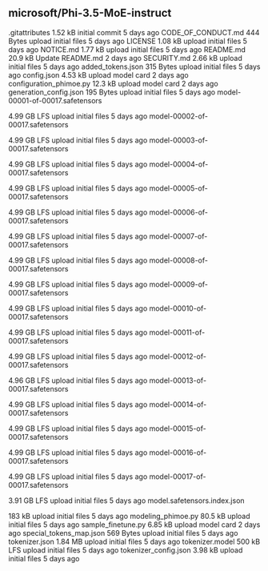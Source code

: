 ## microsoft/Phi-3.5-MoE-instruct

.gitattributes
1.52 kB
initial commit
5 days ago
CODE_OF_CONDUCT.md
444 Bytes
upload initial files
5 days ago
LICENSE
1.08 kB
upload initial files
5 days ago
NOTICE.md
1.77 kB
upload initial files
5 days ago
README.md
20.9 kB
Update README.md
2 days ago
SECURITY.md
2.66 kB
upload initial files
5 days ago
added_tokens.json
315 Bytes
upload initial files
5 days ago
config.json
4.53 kB
upload model card
2 days ago
configuration_phimoe.py
12.3 kB
upload model card
2 days ago
generation_config.json
195 Bytes
upload initial files
5 days ago
model-00001-of-00017.safetensors

4.99 GB
LFS
upload initial files
5 days ago
model-00002-of-00017.safetensors

4.99 GB
LFS
upload initial files
5 days ago
model-00003-of-00017.safetensors

4.99 GB
LFS
upload initial files
5 days ago
model-00004-of-00017.safetensors

4.99 GB
LFS
upload initial files
5 days ago
model-00005-of-00017.safetensors

4.99 GB
LFS
upload initial files
5 days ago
model-00006-of-00017.safetensors

4.99 GB
LFS
upload initial files
5 days ago
model-00007-of-00017.safetensors

4.99 GB
LFS
upload initial files
5 days ago
model-00008-of-00017.safetensors

4.99 GB
LFS
upload initial files
5 days ago
model-00009-of-00017.safetensors

4.99 GB
LFS
upload initial files
5 days ago
model-00010-of-00017.safetensors

4.99 GB
LFS
upload initial files
5 days ago
model-00011-of-00017.safetensors

4.99 GB
LFS
upload initial files
5 days ago
model-00012-of-00017.safetensors

4.96 GB
LFS
upload initial files
5 days ago
model-00013-of-00017.safetensors

4.99 GB
LFS
upload initial files
5 days ago
model-00014-of-00017.safetensors

4.99 GB
LFS
upload initial files
5 days ago
model-00015-of-00017.safetensors

4.99 GB
LFS
upload initial files
5 days ago
model-00016-of-00017.safetensors

4.99 GB
LFS
upload initial files
5 days ago
model-00017-of-00017.safetensors

3.91 GB
LFS
upload initial files
5 days ago
model.safetensors.index.json

183 kB
upload initial files
5 days ago
modeling_phimoe.py
80.5 kB
upload initial files
5 days ago
sample_finetune.py
6.85 kB
upload model card
2 days ago
special_tokens_map.json
569 Bytes
upload initial files
5 days ago
tokenizer.json
1.84 MB
upload initial files
5 days ago
tokenizer.model
500 kB
LFS
upload initial files
5 days ago
tokenizer_config.json
3.98 kB
upload initial files
5 days ago
